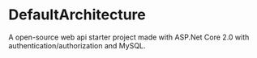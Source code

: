 # DefaultArchitecture

A open-source web api starter project made with ASP.Net Core 2.0 with authentication/authorization and MySQL.
